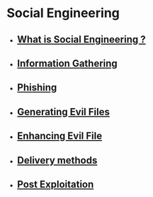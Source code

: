 # Social Engineering

* ##  [ What is Social Engineering ?](https://github.com/sarathlalup/Cyber-security/blob/master/Social%20Engineering%20Attacks/What%20is%20Social%20Engineering/README.md )
* ##  [  Information Gathering](https://github.com/sarathlalup/Cyber-security/blob/master/Social%20Engineering%20Attacks/Information%20Gathering/README.md )
* ##  [ Phishing](https://github.com/sarathlalup/Cyber-security/blob/master/Social%20Engineering%20Attacks/Phishing/README.md )
* ##  [  Generating Evil Files](https://github.com/sarathlalup/Cyber-security/blob/master/Social%20Engineering%20Attacks/Generating%20Evil%20Files/README.md )
* ##  [ Enhancing Evil File](https://github.com/sarathlalup/Cyber-security/blob/master/Social%20Engineering%20Attacks/Enhancing%20Evil%20File/README.md )
* ##  [  Delivery methods](https://github.com/sarathlalup/Cyber-security/blob/master/Social%20Engineering%20Attacks/Delivery%20methods/README.md )
* ##  [ Post Exploitation](https://github.com/sarathlalup/Cyber-security/blob/master/Social%20Engineering%20Attacks/Post%20Exploitation/README.md )

